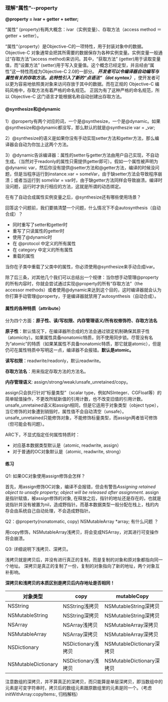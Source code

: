 ### 理解“属性”--property

**@property = ivar + getter + setter;**

“属性” (property)有两大概念：ivar（实例变量）、存取方法（access method ＝ getter + setter）。

“属性“（property）是Objective-C的一项特性，用于封装对象中的数据。 Objective-C 对象通常会把其所需要的数据保存为各种实例变量。实例变量一般通过“存取方法”(access method)来访问。其中，“获取方法” (getter)用于读取变量值，而“设置方法” (setter)用于写入变量值。这个概念已经定型，并且经由“属性”这一特性而成为Objective-C 2.0的一部分。 ***开发者可以令编译器自动编写与属性有关的存取方法。此特性引入了新的“点语法”（dot syntax）***，使开发者可以更为容易地依照类对象来访问存放于其中的数据。而在正规的 Objective-C 编码风格中，存取方法有着严格的命名规范。 正因为有了这种严格的命名规范，所以 Objective-C 这门语言才能根据名称自动创建出存取方法。

#### **@synthesize和@dynamic**

1）@property有两个对应的词，一个是@synthesize，一个是@dynamic。如果@synthesize和@dynamic都没写，那么默认的就是@syntheszie var = _var;

2）@synthesize的语义是如果你没有手动实现setter方法和getter方法，那么编译器会自动为你加上这两个方法。 

3）@dynamic告诉编译器：属性的setter与getter方法由用户自己实现，不自动生成。（当然对于readonly的属性只需提供getter即可）。假如一个属性被声明为@dynamic var，然后你没有提供@setter方法和@getter方法，编译的时候没问题，但是当程序运行到instance.var = someVar，由于缺setter方法会导致程序崩溃；或者当运行到 someVar = var时，由于缺getter方法同样会导致崩溃。编译时没问题，运行时才执行相应的方法，这就是所谓的动态绑定。

在有了自动合成属性实例变量之后，@synthesize还有哪些使用场景？

回答这个问题前，我们要搞清楚一个问题，什么情况下不会autosynthesis（自动合成）？

- 同时重写了setter和getter时
- 重写了只读属性的getter时
- 使用了@dynamic时
- 在 @protocol 中定义的所有属性
- 在 category 中定义的所有属性
- 重载的属性

当你在子类中重载了父类中的属性，你必须使用@synthesize来手动合成ivar。

除了后三条，对其他几个我们可以总结出一个规律：当你想手动管理@property的所有内容时，你就会尝试通过实现@property的所有“存取方法”（the accessor methods）或者使用@dynamic来达到这个目的，这时编译器就会认为你打算手动管理@property，于是编译器就禁用了autosynthesis（自动合成）。

####  属性的各种特质（attribute）

分为四个方面：**原子性、读/写权限、内存管理语义/所有权修饰符、存取方法名**

**原子性**：默认情况下，在编译器所合成的方法会通过锁定机制确保其原子性（atomicity）。如果属性具备nonatomic特质，则不使用同步锁。尽管没有名为“atomic”的特质（如果某属性不具备nonatomic特质，那它就是atomic），但是仍可在属性特质中写明这一点，编译器不会报错。**默认是atomic。**

**读写权限**：readwrite/readonly，默认readwrite。

**存取方法名**：用来指定存取方法的方法名。

**内存管理语义**: assign/strong/weak/unsafe_unretained/copy。

assign只会执行针对“标量类型”（scalar type，例如NSInteger、CGFloat等）的简单赋值操作，不更改所赋新值的引用计数，也不改变旧值的引用计数。unsafe_unretained语义和assign相同，但是它适用于对象类型（object type），当它修饰的对象遭到销毁时，属性值不会自动清空（unsafe）。unsafe_unretained只能修饰对象，不能修饰标量类型，而assign两者皆可修饰（但可能会有问题）。

ARC下，不显式指定任何属性特质时：

- 对应基本数据类型默认是（atomic, readwrite, assign）
- 对于普通的OC对象默认是（atomic, readwrite, strong）

#### 练习

Q1: 如果OC对象使用assign修饰会怎样？

首先，用assign修饰OC对象，编译不会报错，但会有警告*Assigning retained object to unsafe property; object will be released after assignment.* assign是指针赋值，被assign修饰的对象, 在释放之后，指针的地址还是存在的，也就是说指针并没有被置为nil，造成野指针。而基本数据类型一般分配在栈上，栈的内存会由系统自己自动处理，不会造成野指针。

Q2：@property(nonatomatic, copy) NSMutableArray *array; 有什么问题 ？

用copy修饰，NSMutableArray浅拷贝，将会变成NSArray，对其进行可变操作将会崩溃。

Q3: 详细说明下浅拷贝、深拷贝。

浅拷贝就是拷贝后，并没有进行真正的复制，而是复制的对象和原对象都指向同一个地址。
深拷贝是真正的复制了一份，复制的对象指向了新的地址，两个对象互补影响。

**深拷贝和浅拷贝的本质区别是拷贝后内存地址是否相同！**

| 对象类型            | copy               | mutableCopy               |
| ------------------- | ------------------ | ------------------------- |
| NSString            | NSString浅拷贝     | NSMutableString深拷贝     |
| NSMutableString     | NSString深拷贝     | NSMutableString深拷贝     |
| NSArray             | NSArray浅拷贝      | NSMutableArray深拷贝      |
| NSMutableArray      | NSArray深拷贝      | NSMutableArray深拷贝      |
| NSDictionary        | NSDictionary浅拷贝 | NSMutableDictionary深拷贝 |
| NSMutableDictionary | NSDictionary浅拷贝 | NSMutableDictionary深拷贝 |

注意数组的深拷贝，并不算真正的深拷贝，而只能算是单层深拷贝，即当数组中的元素是可变字符串时，拷贝后的数组元素跟原数组里的元素是同一个。（考虑initWithArray:copyItems:, 归档解档）

 

 

 